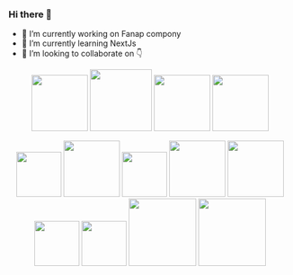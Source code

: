 ### Hi there 👋

<!--
**hassanKhademi/hassanKhademi** is a ✨ _special_ ✨ repository because its `README.md` (this file) appears on your GitHub profile.

Here are some ideas to get you started:

- 🔭 I’m currently working on Fanap compony...
- 🌱 I’m currently learning ...
- 👯 I’m looking to collaborate on ...
- 🤔 I’m looking for help with ...
- 💬 Ask me about ...
- 📫 How to reach me: ...
- 😄 Pronouns: ...
- ⚡ Fun fact: ...
-->

- 🔭 I’m currently working on Fanap compony
- 🌱 I’m currently learning NextJs
- 👯 I’m looking to collaborate on 👇

<p align="center">
 <img src="https://upload.wikimedia.org/wikipedia/commons/thumb/d/d9/Node.js_logo.svg/440px-Node.js_logo.svg.png" width="100" />
 <img src="https://transang.me/content/images/size/w2000/2019/11/ExpressJS.png"  width="110"/>
 <img src="https://docs.nestjs.com/assets/logo-small.svg" width="100" /> 
 <img src="https://dotnet.microsoft.com/static/images/redesign/downloads-dot-net-core.svg?v=U_8I9gzFF2Cqi5zUNx-kHJuou_BWNurkhN_kSm3mCmo" width="100" />
</p>

<p align="center" >
<img src="https://upload.wikimedia.org/wikipedia/commons/thumb/9/99/Unofficial_JavaScript_logo_2.svg/197px-Unofficial_JavaScript_logo_2.svg.png" width="80" />
 <img src="https://github.com/angular/angular/raw/master/aio/src/assets/images/logos/angular/angular.png" width="100" />
 <img src="https://upload.wikimedia.org/wikipedia/commons/thumb/4/4c/Typescript_logo_2020.svg/128px-Typescript_logo_2020.svg.png" width="80" />
 <img src="https://upload.wikimedia.org/wikipedia/commons/thumb/9/93/MongoDB_Logo.svg/250px-MongoDB_Logo.svg.png" width="100" />
 <img src="https://upload.wikimedia.org/wikipedia/en/thumb/6/6b/Redis_Logo.svg/400px-Redis_Logo.svg.png" width="100" />
<!--
<img src="https://upload.wikimedia.org/wikipedia/commons/thumb/6/61/HTML5_logo_and_wordmark.svg/240px-HTML5_logo_and_wordmark.svg.png" width="40" />
<img src="https://upload.wikimedia.org/wikipedia/commons/thumb/d/d5/CSS3_logo_and_wordmark.svg/240px-CSS3_logo_and_wordmark.svg.png" width="30" />
-->
 <img src="https://upload.wikimedia.org/wikipedia/commons/thumb/b/b2/Bootstrap_logo.svg/440px-Bootstrap_logo.svg.png" width="80" />
 <img src="https://upload.wikimedia.org/wikipedia/commons/thumb/9/96/Sass_Logo_Color.svg/220px-Sass_Logo_Color.svg.png" width="80" />
 <img src="https://upload.wikimedia.org/wikipedia/commons/thumb/a/a7/React-icon.svg/220px-React-icon.svg.png" width="120" />
 <img src="https://upload.wikimedia.org/wikipedia/commons/thumb/8/8e/Nextjs-logo.svg/220px-Nextjs-logo.svg.png" width="120" />  
 
 <!--read document then read documnet then read document then write code -->
